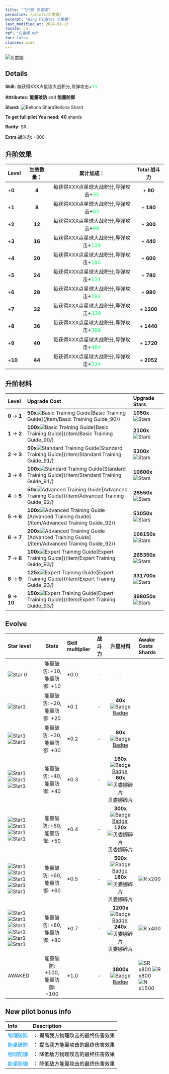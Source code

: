 ```yaml
---
title: "飞行员 贝娄娜"
permalink: /pilots/贝娄娜/
excerpt: "Wing Fighter 贝娄娜"
last_modified_at: 2024-01-13
locale: cn
ref: "贝娄娜.md"
toc: false
classes: wide
---
```



 ![贝娄娜](/images/pilots/aviator_piece_5015.png)

## Details

 **Skill:** 每获得XXX点星球大战积分,导弹攻击+<span style="color: #03ff6b">YY</span><br/><span style="color: #000000;"></span> 

 **Attributes:** **能量破防** and **能量防御**

 **Shard:** ![Bellona Shard](/images/pilots/Bellona_Shard_p.png)Bellona Shard 

 **To get full pilot You need:** **40** shards 

 **Rarity:** SR 

 **Extra 战斗力:** +800 



## 升阶效果

  |  Level | 生效数量： |     累计加成：    | Total 战斗力 |
  |:----|:-----:|:-------------------:|:-------:|
  | +**0**  | **4**  | 每获得XXX点星球大战积分,导弹攻击+<span style="color: #03ff6b">30</span><br/><span style="color: #000000;"></span>  | + **80** |
  | +**1**  | **8**  | 每获得XXX点星球大战积分,导弹攻击+<span style="color: #03ff6b">63</span><br/><span style="color: #000000;"></span>  | + **180** |
  | +**2**  | **12**  | 每获得XXX点星球大战积分,导弹攻击+<span style="color: #03ff6b">99</span><br/><span style="color: #000000;"></span>  | + **300** |
  | +**3**  | **16**  | 每获得XXX点星球大战积分,导弹攻击+<span style="color: #03ff6b">139</span><br/><span style="color: #000000;"></span>  | + **440** |
  | +**4**  | **20**  | 每获得XXX点星球大战积分,导弹攻击+<span style="color: #03ff6b">183</span><br/><span style="color: #000000;"></span>  | + **600** |
  | +**5**  | **24**  | 每获得XXX点星球大战积分,导弹攻击+<span style="color: #03ff6b">231</span><br/><span style="color: #000000;"></span>  | + **780** |
  | +**6**  | **28**  | 每获得XXX点星球大战积分,导弹攻击+<span style="color: #03ff6b">283</span><br/><span style="color: #000000;"></span>  | + **980** |
  | +**7**  | **32**  | 每获得XXX点星球大战积分,导弹攻击+<span style="color: #03ff6b">339</span><br/><span style="color: #000000;"></span>  | + **1200** |
  | +**8**  | **36**  | 每获得XXX点星球大战积分,导弹攻击+<span style="color: #03ff6b">399</span><br/><span style="color: #000000;"></span>  | + **1440** |
  | +**9**  | **40**  | 每获得XXX点星球大战积分,导弹攻击+<span style="color: #03ff6b">464</span><br/><span style="color: #000000;"></span>  | + **1720** |
  | +**10**  | **44**  | 每获得XXX点星球大战积分,导弹攻击+<span style="color: #03ff6b">534</span><br/><span style="color: #000000;"></span>  | + **2052** |




## 升阶材料

  |  Level |      Upgrade Cost   |  Upgrade Stars  |
  |:-------|:--------------------|:----------------|
  | **0** -> **1**  | **50x**![Basic Training Guide](/images/item/Basic_Training_Guide_p.png)[Basic Training Guide](/item/Basic Training Guide_90/) | **1050x**![Stars](/images/item/Stars_p.png) |
  | **1** -> **2**  | **100x**![Basic Training Guide](/images/item/Basic_Training_Guide_p.png)[Basic Training Guide](/item/Basic Training Guide_90/) | **2100x**![Stars](/images/item/Stars_p.png) |
  | **2** -> **3**  | **50x**![Standard Training Guide](/images/item/Standard_Training_Guide_p.png)[Standard Training Guide](/item/Standard Training Guide_91/) | **5300x**![Stars](/images/item/Stars_p.png) |
  | **3** -> **4**  | **100x**![Standard Training Guide](/images/item/Standard_Training_Guide_p.png)[Standard Training Guide](/item/Standard Training Guide_91/) | **10600x**![Stars](/images/item/Stars_p.png) |
  | **4** -> **5**  | **50x**![Advanced Training Guide](/images/item/Advanced_Training_Guide_p.png)[Advanced Training Guide](/item/Advanced Training Guide_92/) | **26550x**![Stars](/images/item/Stars_p.png) |
  | **5** -> **6**  | **100x**![Advanced Training Guide](/images/item/Advanced_Training_Guide_p.png)[Advanced Training Guide](/item/Advanced Training Guide_92/) | **53050x**![Stars](/images/item/Stars_p.png) |
  | **6** -> **7**  | **200x**![Advanced Training Guide](/images/item/Advanced_Training_Guide_p.png)[Advanced Training Guide](/item/Advanced Training Guide_92/) | **106150x**![Stars](/images/item/Stars_p.png) |
  | **7** -> **8**  | **100x**![Expert Training Guide](/images/item/Expert_Training_Guide_p.png)[Expert Training Guide](/item/Expert Training Guide_93/) | **265350x**![Stars](/images/item/Stars_p.png) |
  | **8** -> **9**  | **125x**![Expert Training Guide](/images/item/Expert_Training_Guide_p.png)[Expert Training Guide](/item/Expert Training Guide_93/) | **331700x**![Stars](/images/item/Stars_p.png) |
  | **9** -> **10**  | **150x**![Expert Training Guide](/images/item/Expert_Training_Guide_p.png)[Expert Training Guide](/item/Expert Training Guide_93/) | **398050x**![Stars](/images/item/Stars_p.png) |




## Evolve

  |  Star level | Stats | Skill multiplier | 战斗力 | 升星材料 | Awake Costs Shards |
  |:------------|:-----:|:-------------------|:----------------:|:--------------------:|:-------------|
  | ![Star 0](/images/s0.png)  | 能量破防: +10, 能量防御: +10  | *0.0  | -  | -  |  |
  | ![Star1](/images/s1.png)  | 能量破防: +20, 能量防御: +20  | *0.1  | -  | **40x**![Badge](/images/item/Badge_p.png)[Badge](/item/Badge_94/)  |  |
  | ![Star1](/images/s1.png)![Star1](/images/s1.png)  | 能量破防: +30, 能量防御: +30  | *0.2  | -  | **80x**![Badge](/images/item/Badge_p.png)[Badge](/item/Badge_94/)  |  |
  | ![Star1](/images/s1.png)![Star1](/images/s1.png)![Star1](/images/s1.png)  | 能量破防: +40, 能量防御: +40  | *0.3  | -  | **160x**![Badge](/images/item/Badge_p.png)[Badge](/item/Badge_94/), **60x**![贝娄娜碎片](/images/pilots/贝娄娜碎片_p.png)贝娄娜碎片  |  |
  | ![Star1](/images/s1.png)![Star1](/images/s1.png)![Star1](/images/s1.png)![Star1](/images/s1.png)  | 能量破防: +50, 能量防御: +50  | *0.4  | -  | **300x**![Badge](/images/item/Badge_p.png)[Badge](/item/Badge_94/), **120x**![贝娄娜碎片](/images/pilots/贝娄娜碎片_p.png)贝娄娜碎片  |  |
  | ![Star1](/images/s1.png)![Star1](/images/s1.png)![Star1](/images/s1.png)![Star1](/images/s1.png)![Star1](/images/s1.png)  | 能量破防: +60, 能量防御: +60  | *0.5  | -  | **500x**![Badge](/images/item/Badge_p.png)[Badge](/item/Badge_94/), **180x**![贝娄娜碎片](/images/pilots/贝娄娜碎片_p.png)贝娄娜碎片  |  ![R](/images/pilots/R_p.png) x200 |
  | ![Star1](/images/s1.png)![Star1](/images/s1.png)![Star1](/images/s1.png)![Star1](/images/s1.png)![Star1](/images/s1.png)![Star1](/images/s1.png)  | 能量破防: +80, 能量防御: +80  | *0.7  | -  | **1200x**![Badge](/images/item/Badge_p.png)[Badge](/item/Badge_94/), **240x**![贝娄娜碎片](/images/pilots/贝娄娜碎片_p.png)贝娄娜碎片  |  ![R](/images/pilots/R_p.png) x400 |
  | AWAKED  | 能量破防: +100, 能量防御: +100  | *1.0  | -  | **1800x**![Badge](/images/item/Badge_p.png)[Badge](/item/Badge_94/)  |  ![SR](/images/pilots/SR_p.png) x800 ![R](/images/pilots/R_p.png) x800 ![N](/images/pilots/N_p.png) x1500 |



## New pilot bonus info

  |  Info |  Description |
  |:------|:-------------|
  | <span style="color: #0099f2">物理破防</span> | <span style="color: #000000;">： 提高我方物理攻击的最终伤害效果</span> |
  | <span style="color: #0099f2">能量破防</span> | <span style="color: #000000;">： 提高我方能量攻击的最终伤害效果</span> |
  | <span style="color: #0099f2">物理防御</span> | <span style="color: #000000;">： 降低敌方物理攻击的最终伤害效果</span> |
  | <span style="color: #0099f2">能量防御</span> | <span style="color: #000000;">： 降低敌方能量攻击的最终伤害效果</span> |

